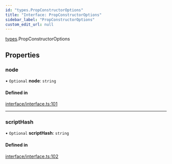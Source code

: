 ```yaml
---
id: "types.PropConstructorOptions"
title: "Interface: PropConstructorOptions"
sidebar_label: "PropConstructorOptions"
custom_edit_url: null
---
```


[types](../namespaces/types.md).PropConstructorOptions

## Properties

### node

• `Optional` **node**: `string`

#### Defined in

[interface/interface.ts:101](https://github.com/CityOfZion/isengard/blob/deac852/sdk/src/interface/interface.ts#L101)

___

### scriptHash

• `Optional` **scriptHash**: `string`

#### Defined in

[interface/interface.ts:102](https://github.com/CityOfZion/isengard/blob/deac852/sdk/src/interface/interface.ts#L102)
